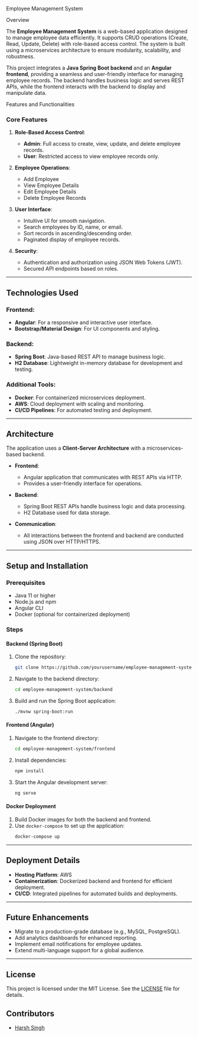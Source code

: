 
Employee Management System

Overview

The **Employee Management System** is a web-based application designed to manage employee data efficiently. It supports CRUD operations (Create, Read, Update, Delete) with role-based access control. The system is built using a microservices architecture to ensure modularity, scalability, and robustness.

This project integrates a **Java Spring Boot backend** and an **Angular frontend**, providing a seamless and user-friendly interface for managing employee records. The backend handles business logic and serves REST APIs, while the frontend interacts with the backend to display and manipulate data.



Features and Functionalities

### Core Features

1. **Role-Based Access Control**:
   - **Admin**: Full access to create, view, update, and delete employee records.
   - **User**: Restricted access to view employee records only.

2. **Employee Operations**:
   - Add Employee
   - View Employee Details
   - Edit Employee Details
   - Delete Employee Records

3. **User Interface**:
   - Intuitive UI for smooth navigation.
   - Search employees by ID, name, or email.
   - Sort records in ascending/descending order.
   - Paginated display of employee records.

4. **Security**:
   - Authentication and authorization using JSON Web Tokens (JWT).
   - Secured API endpoints based on roles.

---

## Technologies Used

### Frontend:
- **Angular**: For a responsive and interactive user interface.
- **Bootstrap/Material Design**: For UI components and styling.

### Backend:
- **Spring Boot**: Java-based REST API to manage business logic.
- **H2 Database**: Lightweight in-memory database for development and testing.

### Additional Tools:
- **Docker**: For containerized microservices deployment.
- **AWS**: Cloud deployment with scaling and monitoring.
- **CI/CD Pipelines**: For automated testing and deployment.

---

## Architecture

The application uses a **Client-Server Architecture** with a microservices-based backend.

- **Frontend**: 
  - Angular application that communicates with REST APIs via HTTP.
  - Provides a user-friendly interface for operations.
  
- **Backend**:
  - Spring Boot REST APIs handle business logic and data processing.
  - H2 Database used for data storage.

- **Communication**:
  - All interactions between the frontend and backend are conducted using JSON over HTTP/HTTPS.

---

## Setup and Installation

### Prerequisites
- Java 11 or higher
- Node.js and npm
- Angular CLI
- Docker (optional for containerized deployment)

### Steps

#### Backend (Spring Boot)
1. Clone the repository:
   ```bash
   git clone https://github.com/yourusername/employee-management-system.git
   ```
2. Navigate to the backend directory:
   ```bash
   cd employee-management-system/backend
   ```
3. Build and run the Spring Boot application:
   ```bash
   ./mvnw spring-boot:run
   ```

#### Frontend (Angular)
1. Navigate to the frontend directory:
   ```bash
   cd employee-management-system/frontend
   ```
2. Install dependencies:
   ```bash
   npm install
   ```
3. Start the Angular development server:
   ```bash
   ng serve
   ```

#### Docker Deployment
1. Build Docker images for both the backend and frontend.
2. Use `docker-compose` to set up the application:
   ```bash
   docker-compose up
   ```

---

## Deployment Details

- **Hosting Platform**: AWS
- **Containerization**: Dockerized backend and frontend for efficient deployment.
- **CI/CD**: Integrated pipelines for automated builds and deployments.

---

## Future Enhancements
- Migrate to a production-grade database (e.g., MySQL, PostgreSQL).
- Add analytics dashboards for enhanced reporting.
- Implement email notifications for employee updates.
- Extend multi-language support for a global audience.

---

## License
This project is licensed under the MIT License. See the [LICENSE](./LICENSE) file for details.

## Contributors
- [Harsh Singh](https://github.com/harsh-982/SDE-majorproject)
